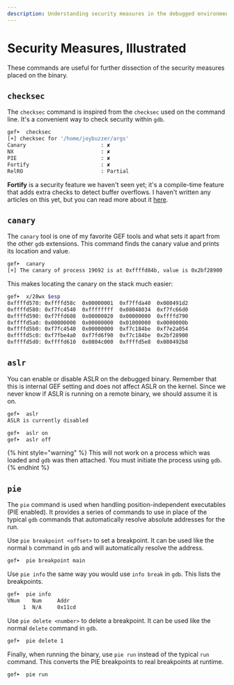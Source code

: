 ```yaml
---
description: Understanding security measures in the debugged environment.
---
```


# Security Measures, Illustrated
These commands are useful for further dissection of the security measures placed on the binary.

## `checksec`
The `checksec` command is inspired from the `checksec` used on the command line. It's a convenient way to check security within `gdb`.
```bash
gef➤  checksec
[+] checksec for '/home/joybuzzer/args'
Canary                        : ✘ 
NX                            : ✘ 
PIE                           : ✘ 
Fortify                       : ✘ 
RelRO                         : Partial
```

**Fortify** is a security feature we haven't seen yet; it's a compile-time feature that adds extra checks to detect buffer overflows.  I haven't written any articles on this yet, but you can read more about it [here](https://developers.redhat.com/articles/2022/09/17/gccs-new-fortification-level#2__better_fortification_coverage).

## `canary`
The `canary` tool is one of my favorite GEF tools and what sets it apart from the other `gdb` extensions.  This command finds the canary value and prints its location and value.
```bash
gef➤  canary
[+] The canary of process 19692 is at 0xffffd84b, value is 0x2bf28900
```

This makes locating the canary on the stack much easier:
```bash
gef➤  x/28wx $esp
0xffffd570:	0xffffd58c	0x00000001	0xf7ffda40	0x080491d2
0xffffd580:	0xf7fc4540	0xffffffff	0x08048034	0xf7fc66d0
0xffffd590:	0xf7ffd608	0x00000020	0x00000000	0xffffd790
0xffffd5a0:	0x00000000	0x00000000	0x01000000	0x0000000b
0xffffd5b0:	0xf7fc4540	0x00000000	0xf7c184be	0xf7e2a054
0xffffd5c0:	0xf7fbe4a0	0xf7fd6f90	0xf7c184be	0x2bf28900
0xffffd5d0:	0xffffd610	0x0804c000	0xffffd5e8	0x080492b8
```

## `aslr`
You can enable or disable ASLR on the debugged binary.  Remember that this is internal GEF setting and does not affect ASLR on the kernel.  Since we never know if ASLR is running on a remote binary, we should assume it is on.
```bash
gef➤  aslr
ASLR is currently disabled
```
```bash
gef➤  aslr on
gef➤  aslr off
```

{% hint style="warning" %}
This will not work on a process which was loaded and `gdb` was then attached.  You must initiate the process using `gdb`.
{% endhint %}

## `pie`
The `pie` command is used when handling position-independent executables (PIE enabled). It provides a series of commands to use in place of the typical `gdb` commands that automatically resolve absolute addresses for the run.

Use `pie breakpoint <offset>` to set a breakpoint.  It can be used like the normal `b` command in `gdb` and will automatically resolve the address.
```bash
gef➤  pie breakpoint main
```

Use `pie info` the same way you would use `info break` in `gdb`. This lists the breakpoints.
```bash
gef➤  pie info
VNum    Num     Addr              
     1  N/A     0x11cd 
```

Use `pie delete <number>` to delete a breakpoint.  It can be used like the normal `delete` command in `gdb`.
```bash
gef➤  pie delete 1
```

Finally, when running the binary, use `pie run` instead of the typical `run` command. This converts the PIE breakpoints to real breakpoints at runtime.
```bash
gef➤  pie run
```



